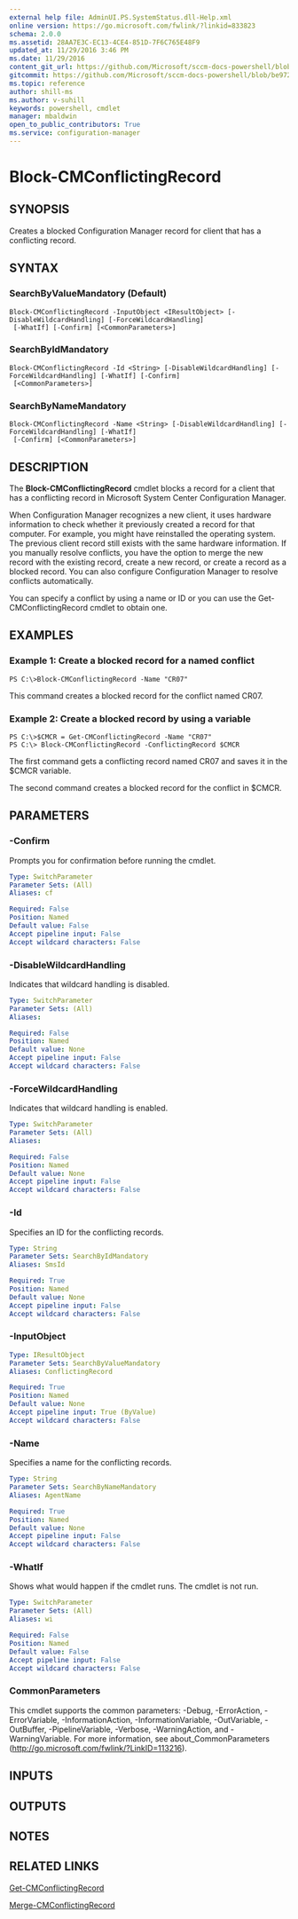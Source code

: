 ```yaml
---
external help file: AdminUI.PS.SystemStatus.dll-Help.xml
online version: https://go.microsoft.com/fwlink/?linkid=833823
schema: 2.0.0
ms.assetid: 28AA7E3C-EC13-4CE4-851D-7F6C765E48F9
updated_at: 11/29/2016 3:46 PM
ms.date: 11/29/2016
content_git_url: https://github.com/Microsoft/sccm-docs-powershell/blob/master/sccm-cmdlets/ConfigurationManager/vlatest/Block-CMConflictingRecord.md
gitcommit: https://github.com/Microsoft/sccm-docs-powershell/blob/be9723fe908914c0e1ed2689b3ffaa3b56f1b53b/sccm-cmdlets/ConfigurationManager/vlatest/Block-CMConflictingRecord.md
ms.topic: reference
author: shill-ms
ms.author: v-suhill
keywords: powershell, cmdlet
manager: mbaldwin
open_to_public_contributors: True
ms.service: configuration-manager
---
```


# Block-CMConflictingRecord

## SYNOPSIS
Creates a blocked Configuration Manager record for client that has a conflicting record.

## SYNTAX

### SearchByValueMandatory (Default)
```
Block-CMConflictingRecord -InputObject <IResultObject> [-DisableWildcardHandling] [-ForceWildcardHandling]
 [-WhatIf] [-Confirm] [<CommonParameters>]
```

### SearchByIdMandatory
```
Block-CMConflictingRecord -Id <String> [-DisableWildcardHandling] [-ForceWildcardHandling] [-WhatIf] [-Confirm]
 [<CommonParameters>]
```

### SearchByNameMandatory
```
Block-CMConflictingRecord -Name <String> [-DisableWildcardHandling] [-ForceWildcardHandling] [-WhatIf]
 [-Confirm] [<CommonParameters>]
```

## DESCRIPTION
The **Block-CMConflictingRecord** cmdlet blocks a record for a client that has a conflicting record in Microsoft System Center Configuration Manager.

When Configuration Manager recognizes a new client, it uses hardware information to check whether it previously created a record for that computer.
For example, you might have reinstalled the operating system.
The previous client record still exists with the same hardware information.
If you manually resolve conflicts, you have the option to merge the new record with the existing record, create a new record, or create a record as a blocked record.
You can also configure Configuration Manager to resolve conflicts automatically.

You can specify a conflict by using a name or ID or you can use the Get-CMConflictingRecord cmdlet to obtain one.

## EXAMPLES

### Example 1: Create a blocked record for a named conflict
```
PS C:\>Block-CMConflictingRecord -Name "CR07"
```

This command creates a blocked record for the conflict named CR07.

### Example 2: Create a blocked record by using a variable
```
PS C:\>$CMCR = Get-CMConflictingRecord -Name "CR07"
PS C:\> Block-CMConflictingRecord -ConflictingRecord $CMCR
```

The first command gets a conflicting record named CR07 and saves it in the $CMCR variable.

The second command creates a blocked record for the conflict in $CMCR.

## PARAMETERS

### -Confirm
Prompts you for confirmation before running the cmdlet.

```yaml
Type: SwitchParameter
Parameter Sets: (All)
Aliases: cf

Required: False
Position: Named
Default value: False
Accept pipeline input: False
Accept wildcard characters: False
```

### -DisableWildcardHandling
Indicates that wildcard handling is disabled.

```yaml
Type: SwitchParameter
Parameter Sets: (All)
Aliases: 

Required: False
Position: Named
Default value: None
Accept pipeline input: False
Accept wildcard characters: False
```

### -ForceWildcardHandling
Indicates that wildcard handling is enabled.

```yaml
Type: SwitchParameter
Parameter Sets: (All)
Aliases: 

Required: False
Position: Named
Default value: None
Accept pipeline input: False
Accept wildcard characters: False
```

### -Id
Specifies an ID for the conflicting records.

```yaml
Type: String
Parameter Sets: SearchByIdMandatory
Aliases: SmsId

Required: True
Position: Named
Default value: None
Accept pipeline input: False
Accept wildcard characters: False
```

### -InputObject


```yaml
Type: IResultObject
Parameter Sets: SearchByValueMandatory
Aliases: ConflictingRecord

Required: True
Position: Named
Default value: None
Accept pipeline input: True (ByValue)
Accept wildcard characters: False
```

### -Name
Specifies a name for the conflicting records.

```yaml
Type: String
Parameter Sets: SearchByNameMandatory
Aliases: AgentName

Required: True
Position: Named
Default value: None
Accept pipeline input: False
Accept wildcard characters: False
```

### -WhatIf
Shows what would happen if the cmdlet runs.
The cmdlet is not run.

```yaml
Type: SwitchParameter
Parameter Sets: (All)
Aliases: wi

Required: False
Position: Named
Default value: False
Accept pipeline input: False
Accept wildcard characters: False
```

### CommonParameters
This cmdlet supports the common parameters: -Debug, -ErrorAction, -ErrorVariable, -InformationAction, -InformationVariable, -OutVariable, -OutBuffer, -PipelineVariable, -Verbose, -WarningAction, and -WarningVariable. For more information, see about_CommonParameters (http://go.microsoft.com/fwlink/?LinkID=113216).

## INPUTS

## OUTPUTS

## NOTES

## RELATED LINKS

[Get-CMConflictingRecord](xref:ConfigurationManager/vlatest/Get-CMConflictingRecord.md)

[Merge-CMConflictingRecord](xref:ConfigurationManager/vlatest/Merge-CMConflictingRecord.md)


